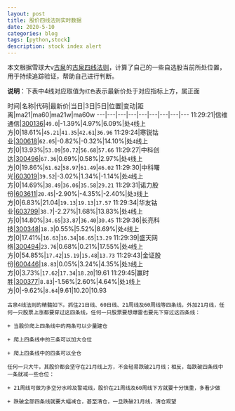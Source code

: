 ```yaml
---
layout: post
title: 股价四线法则实时数据
date: 2020-5-10
categories: blog
tags: [python,stock]
description: stock index alert
---
```



本文根据雪球大v[古泉](https://xueqiu.com/u/7148646888)的[古泉四线法则](https://xueqiu.com/7148646888/130498192)，计算了自己的一些自选股当前所处位置，用于持续追踪验证，帮助自己进行判断。

**说明**：下表中4线对应取值为`红色`表示最新价处于对应指标上方，属正面

时间|名称|代码|最新价|当日|3日|5日|位置|变动|距离|ma21|ma60|ma21w|ma60w
---|---|---|---|---|---|---|---|---
11:29:21|信维通信|[300136](https://xueqiu.com/S/SZ300136)|`49.0`|-1.39%|4.97%|6.09%|处`4`线上方|0|18.61%|`45.21`|`41.35`|`42.61`|`36.96`
11:29:24|寒锐钴业|[300618](https://xueqiu.com/S/SZ300618)|`62.05`|-0.82%|-0.32%|14.10%|处`4`线上方|0|13.93%|`53.09`|`50.72`|`56.68`|`57.66`
11:29:27|中科创达|[300496](https://xueqiu.com/S/SZ300496)|`67.36`|0.69%|0.58%|2.97%|处`4`线上方|0|19.86%|`61.62`|`58.97`|`61.49`|`46.02`
11:29:30|中科曙光|[603019](https://xueqiu.com/S/SH603019)|`39.52`|-3.02%|1.34%|-1.14%|处`4`线上方|0|14.69%|`38.49`|`36.06`|`35.58`|`29.21`
11:29:31|诺力股份|[603611](https://xueqiu.com/S/SH603611)|`20.45`|-2.90%|-4.35%|-2.40%|处`3`线上方|0|6.83%|21.04|`19.13`|`19.13`|`17.57`
11:29:34|华友钴业|[603799](https://xueqiu.com/S/SH603799)|`38.7`|-2.27%|1.68%|13.83%|处`4`线上方|0|14.80%|`34.65`|`33.87`|`36.40`|`30.45`
11:29:36|长亮科技|[300348](https://xueqiu.com/S/SZ300348)|`18.3`|0.55%|5.52%|8.69%|处`4`线上方|0|17.41%|`16.63`|`16.34`|`16.65`|`13.29`
11:29:39|盛天网络|[300494](https://xueqiu.com/S/SZ300494)|`23.76`|0.68%|0.21%|17.55%|处`4`线上方|0|54.85%|`17.42`|`15.19`|`15.48`|`13.73`
11:29:43|金证股份|[600446](https://xueqiu.com/S/SH600446)|`18.83`|0.05%|3.24%|4.35%|处`3`线上方|0|3.73%|`17.62`|`17.34`|`18.20`|19.61
11:29:45|赢时胜|[300377](https://xueqiu.com/S/SZ300377)|`8.83`|-1.56%|2.60%|4.64%|处`1`线上方|0|-9.62%|`8.64`|9.61|10.20|10.93

```
古泉4线法则的精髓如下。抓住21日线、60日线、21周线及60周线等四条线，外加21月线，任何一只股票上涨都要穿过这四条线，任何一只股票要想爆雷也要先下穿过这四条线：

+ 当股价爬上四条线中的两条可以少量建仓

+ 爬上四条线中的三条可以加大仓位

+ 爬上四条线中的四条可以全仓

任何一只大牛，其股价都会坚守在21月线上方，不会轻易跌破21月线；相反，每跌破四条线中一条就减一些仓位：

+ 21周线可做为多空分水岭及警戒线，股价在21周线及60周线下方就要十分慎重，多看少做

+ 跌破全部四条线就要大幅减仓，甚至清仓，一旦跌破21月线，清仓观望
```